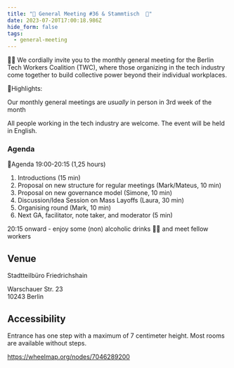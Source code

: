 ```yaml
---
title: "🎉 General Meeting #36 & Stammtisch  🍻"
date: 2023-07-20T17:00:18.986Z
hide_form: false
tags:
  - general-meeting
---
```

🧚‍♂️ We cordially invite you to the monthly general meeting for the Berlin Tech Workers Coalition (TWC), where those organizing in the tech industry come together to build collective power beyond their individual workplaces.

💫Highlights: 

Our monthly general meetings are *usually* in person in 3rd week of the month

All people working in the tech industry are welcome. The event will be held in English.

### Agenda

📝Agenda 19:00-20:15 (1,25 hours)

1. Introductions (15 min)
2. Proposal on new structure for regular meetings (Mark/Mateus, 10 min)
3. Proposal on new governance model (Simone, 10 min)
4. Discussion/Idea Session on Mass Layoffs (Laura, 30 min)
5. Organising round (Mark, 10 min)
6. Next GA, facilitator, note taker, and moderator (5 min)

20:15 onward - enjoy some (non) alcoholic drinks 🍻🥤 and meet fellow workers

## Venue

Stadtteilbüro Friedrichshain

Warschauer Str. 23\
10243 Berlin

## Accessibility

Entrance has one step with a maximum of 7 centimeter height. Most rooms are available without steps.

<https://wheelmap.org/nodes/7046289200>